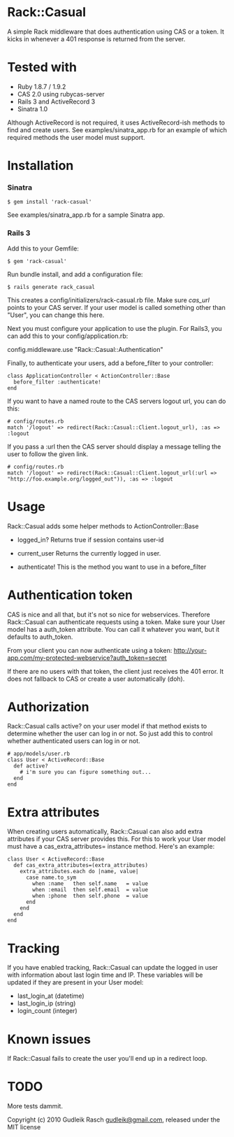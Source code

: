 Rack::Casual
============

A simple Rack middleware that does authentication using CAS or a token.
It kicks in whenever a 401 response is returned from the server.

Tested with
===========

* Ruby 1.8.7 / 1.9.2
* CAS 2.0 using rubycas-server
* Rails 3 and ActiveRecord 3
* Sinatra 1.0

Although ActiveRecord is not required, it uses ActiveRecord-ish methods to find and create users.
See examples/sinatra_app.rb for an example of which required methods the user model must support.

Installation
============

### Sinatra

    $ gem install 'rack-casual'
  
See examples/sinatra_app.rb for a sample Sinatra app.

### Rails 3

Add this to your Gemfile:

    $ gem 'rack-casual'
  
Run bundle install, and add a configuration file:

    $ rails generate rack_casual
  
This creates a config/initializers/rack-casual.rb file. 
Make sure *cas_url* points to your CAS server.
If your user model is called something other than "User", you can change this here.

Next you must configure your application to use the plugin. 
For Rails3, you can add this to your config/application.rb:

  config.middleware.use "Rack::Casual::Authentication"

Finally, to authenticate your users, add a before_filter to your controller:

    class ApplicationController < ActionController::Base
      before_filter :authenticate!
    end

If you want to have a named route to the CAS servers logout url, you can do this:

    # config/routes.rb
    match '/logout' => redirect(Rack::Casual::Client.logout_url), :as => :logout

If you pass a :url then the CAS server should display a message telling the user to follow 
the given link.
  
    # config/routes.rb
    match '/logout' => redirect(Rack::Casual::Client.logout_url(:url => "http://foo.example.org/logged_out")), :as => :logout


Usage
=====

Rack::Casual adds some helper methods to ActionController::Base

  * logged_in? 
  Returns true if session contains user-id
  
  * current_user
  Returns the currently logged in user.
  
  * authenticate!
  This is the method you want to use in a before_filter


Authentication token
====================

CAS is nice and all that, but it's not so nice for webservices. 
Therefore Rack::Casual can authenticate requests using a token.
Make sure your User model has a auth_token attribute. You can call it whatever you want, but it defaults to auth_token.

From your client you can now authenticate using a token: http://your-app.com/my-protected-webservice?auth_token=secret
  
If there are no users with that token, the client just receives the 401 error. 
It does not fallback to CAS or create a user automatically (doh).


Authorization
=============

Rack::Casual calls active? on your user model if that method exists to determine whether the user can log in or not.
So just add this to control whether authenticated users can log in or not.
  
    # app/models/user.rb
    class User < ActiveRecord::Base
      def active?
        # i'm sure you can figure something out...
      end
    end
  

Extra attributes
================

When creating users automatically, Rack::Casual can also add extra attributes if your CAS server provides this.
For this to work your User model must have a cas_extra_attributes= instance method.
Here's an example:

    class User < ActiveRecord::Base
      def cas_extra_attributes=(extra_attributes)
        extra_attributes.each do |name, value|
          case name.to_sym
            when :name   then self.name   = value
            when :email  then self.email  = value
            when :phone  then self.phone  = value
          end
        end
      end
    end
  

Tracking
========

If you have enabled tracking, Rack::Casual can update the logged in user with information about last login time and IP.
These variables will be updated if they are present in your User model:

* last_login_at (datetime)
* last_login_ip (string)
* login_count   (integer)

Known issues
============

If Rack::Casual fails to create the user you'll end up in a redirect loop.

TODO
====

More tests dammit.

Copyright (c) 2010 Gudleik Rasch <gudleik@gmail.com>, released under the MIT license
